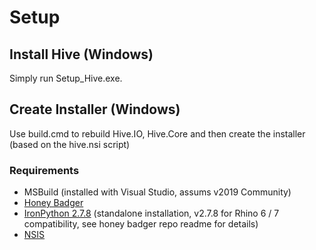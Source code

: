 # Setup

## Install Hive (Windows)

Simply run Setup_Hive.exe.

## Create Installer (Windows)

Use build.cmd to rebuild Hive.IO, Hive.Core and then create the installer (based on the hive.nsi script)

### Requirements

- MSBuild (installed with Visual Studio, assums v2019 Community)
- [Honey Badger](https://github.com/architecture-building-systems/honey-badger)
- [IronPython 2.7.8](https://github.com/IronLanguages/ironpython2/releases/tag/ipy-2.7.8) (standalone installation, v2.7.8 for Rhino 6 / 7 compatibility, see honey badger repo readme for details)
- [NSIS](https://nsis.sourceforge.io/Download)
